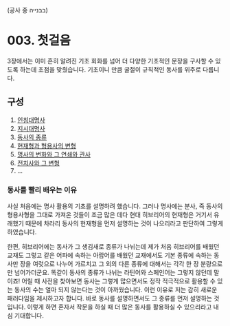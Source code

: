 (공사 중 בבנייה)
# 003. 첫걸음
3장에서는 이미 흔히 알려진 기초 회화를 넘어
더 다양한 기초적인 문장을 구사할 수 있도록 하는데
초점을 맞췄습니다. 기초이니 만큼 굴절이 규칙적인
동사를 위주로 다룹니다.
## 구성
1. [인칭대명사](.persons.md)
2. [지시대명사](.demonstratives.md)
3. [동사의 종류](.stems.md)
4. [현재형과 형용사의 변형](.predicates.md)
5. [명사의 변화와 그 연쇄와 관사](.noun.chain.md)
6. [전치사와 그 변형](.prepositions.md)
7. ...
### 동사를 빨리 배우는 이유
사실 처음에는 명사 활용의 기초를 설명하려
했습니다. 그러나 명사에는 분사, 즉 동사의 형용사형을
그대로 가져온 것들이 조금 많은 데다
현대 히브리어의 현재형은 거기서 유래했기 때문에
차라리 동사의 현재형을 먼저 설명하는 것이
나으리라고 판단하여 그렇게 하였습니다.

한편, 히브리어에는 동사가
그 생김새로 종류가 나뉘는데
제가 처음 히브리어를 배웠던 교재도 그렇고
같은 어파에 속하는 아랍어를 배웠던 교재에서도
기본 종류에 속하는 동사만 장을 여럿으로
나누어 가르치고 그 외의 다른 종류에 대해서는
각각 한 장 분량으로만 넘어가더군요. 똑같이
동사의 종류가 나뉘는 라틴어와 스페인어는 그렇지 않던데
말이죠! 어릴 때 사전을 찾아보면 동사는 그렇게
많으면서도 정작 적극적으로 활용할 수 있는
동사의 수는 얼마 되지 않는다는 것이 아까웠습니다.
이런 이유로 저는 감히 새로운 패러다임을 제시하고자
합니다. 바로 동사를 설명하면서도 그 종류를
먼저 설명하는 것입니다. 이렇게 하면 혼자서
작문을 하실 때 더 많은 동사를 활용하실 수
있으리라고 내심 기대합니다.
